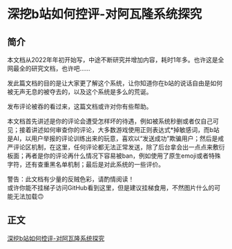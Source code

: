 # 深挖b站如何控评-对阿瓦隆系统探究
## 简介
本文档从2022年年初开始写，中途不断研究并增加内容，耗时1年多。也许这是全网最全的研究文档，也许吧……  

发此篇文档的目的是让大家更了解这个系统，让你知道你在b站的说话自由是如何被无声无息的被夺去的，以及这个系统是多么的荒诞。  

发布评论被吞的看过来，这篇文档或许对你有些帮助。  

本文档首先讲述是你的评论会遭受怎样坏的待遇，例如被系统秒删或者仅自己可见；接着讲述如何审查你的评论，大多数游戏使用正则表达式*掉敏感词，而b站是AI，以用户举报的评论训练出来的玩意，喜欢以“发送成功”欺骗用户；然后是戒严评论区机制，在这里，任何评论都无法正常发送，除了后台拿会出一点点来敷衍板面；再者是你的评论再什么情况下容易被ban，例如使用了原生emoji或者特殊字符，还有查重黑名单机制；最后是对此系统的一些评价。

警告：此文档有少量的反贼色彩，请酌情阅读！  
或许你能不挂梯子访问GitHub看到这里，但是建议挂梯食用，不然图片什么的可能无法加载🙃
## 正文
[深挖b站如何控评-对阿瓦隆系统探究](docs/深挖b站如何控评-对阿瓦隆系统探究.md)

